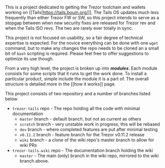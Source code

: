 This is a project dedicated to getting the Trezor toolchain and wallets working on [[Tails|https://tails.boum.org/]].  The Tails OS updates much less frequently than either Trezor FW or SW, so this project intends to serve as a stopgap between when new security fixes are released for Trezor rev and when the Tails ISO revs.  The two are rarely ever totally in sync.

This project is not focused on usability, so a fair degree of technical expertise is expected.  For the novice everything can be done with one `wget` command, but to make any changes the repo needs to be cloned an a small bit of `bash` scripting is required.  Please feel free to offer suggestions to optimize its use though.

From a very high level, the project is broken up into ***modules***.  Each module consists for some scripts that it runs to get the work done.  To install a particular product, simple include the module it is a part of.  The overall structure is detailed more in the [[how it works]] page.

This project consists of two repository and a number of branches listed below

* `trezor-tails` repo - The repo holding all the code with minimal documentation
  * `master` branch - default branch, but not as current as others
  * `scratch` branch - very unstable work in progress, this will be rebased
  * `dev` branch - where completed features are put after minimal testing
  * `v0.11.2` branch - feature branch for the Trezor v0.11.2 release
  * `wiki` branch - a clone of the wiki repo's master branch to allow for wiki PRs
* `trezor-tails.wiki` repo - The documentation branch holding the wiki
   * `master` - The main (only) branch in the wiki repo, mirrored to the wiki branch above.

